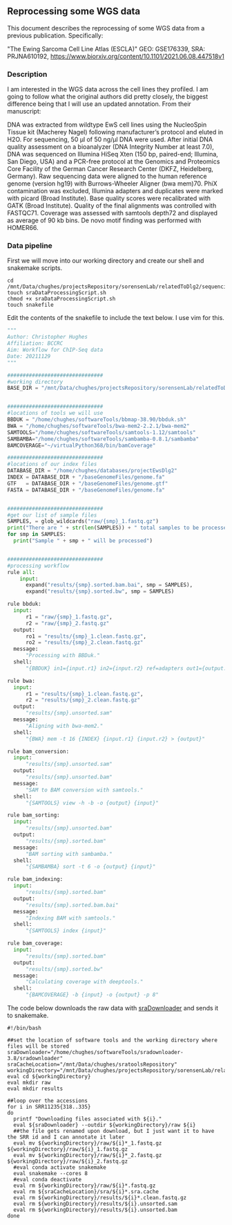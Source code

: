 ## Reprocessing some WGS data

This document describes the reprocessing of some WGS data from a previous publication. Specifically:

"The Ewing Sarcoma Cell Line Atlas (ESCLA)"
GEO: GSE176339, SRA: PRJNA610192, https://www.biorxiv.org/content/10.1101/2021.06.08.447518v1

### Description

I am interested in the WGS data across the cell lines they profiled. I am going to follow what the original authors did pretty closely, the biggest difference being that I will use an updated annotation. From their manuscript:

DNA was extracted from wildtype EwS cell lines using the NucleoSpin Tissue kit (Macherey Nagel) following manufacturer’s protocol and eluted in H2O. For sequencing, 50 µl of 50 ng/µl DNA were used. After initial DNA quality assessment on a bioanalyzer (DNA Integrity Number at least 7.0), DNA was sequenced on Illumina HiSeq Xten (150 bp, paired-end; Illumina, San Diego, USA) and a PCR-free protocol at the Genomics and Proteomics Core Facility of the German Cancer Research Center (DKFZ, Heidelberg, Germany). Raw sequencing data were aligned to the human reference genome (version hg19) with Burrows-Wheeler Aligner (bwa mem)70. PhiX contamination was excluded, Illumina adapters and duplicates were marked with picard (Broad Institute). Base quality scores were recalibrated with GATK (Broad Institute). Quality of the final alignments was controlled with FASTQC71. Coverage was assessed with samtools depth72 and displayed as average of 90 kb bins. De novo motif finding was performed with HOMER66.

### Data pipeline

First we will move into our working directory and create our shell and snakemake scripts.

```shell
cd /mnt/Data/chughes/projectsRepository/sorensenLab/relatedToDlg2/sequencing20211027_grunewaldEwsEncyclopedia
touch sraDataProcessingScript.sh
chmod +x sraDataProcessingScript.sh
touch snakefile
```

Edit the contents of the snakefile to include the text below. I use vim for this.

```python
"""
Author: Christopher Hughes
Affiliation: BCCRC
Aim: Workflow for ChIP-Seq data
Date: 20211129
"""

###############################
#working directory
BASE_DIR = "/mnt/Data/chughes/projectsRepository/sorensenLab/relatedToDlg2/sequencing20211129_grunewaldEwsAtlasWgs"


###############################
#locations of tools we will use
BBDUK = "/home/chughes/softwareTools/bbmap-38.90/bbduk.sh"
BWA = "/home/chughes/softwareTools/bwa-mem2-2.2.1/bwa-mem2"
SAMTOOLS="/home/chughes/softwareTools/samtools-1.12/samtools"
SAMBAMBA="/home/chughes/softwareTools/sambamba-0.8.1/sambamba"
BAMCOVERAGE="~/virtualPython368/bin/bamCoverage"

###############################
#locations of our index files
DATABASE_DIR = "/home/chughes/databases/projectEwsDlg2"
INDEX = DATABASE_DIR + "/baseGenomeFiles/genome.fa"
GTF   = DATABASE_DIR + "/baseGenomeFiles/genome.gtf"
FASTA = DATABASE_DIR + "/baseGenomeFiles/genome.fa"


###############################
#get our list of sample files
SAMPLES, = glob_wildcards("raw/{smp}_1.fastq.gz")
print("There are " + str(len(SAMPLES)) + " total samples to be processed.")
for smp in SAMPLES:
  print("Sample " + smp + " will be processed")


###############################
#processing workflow
rule all:
    input: 
      expand("results/{smp}.sorted.bam.bai", smp = SAMPLES),
      expand("results/{smp}.sorted.bw", smp = SAMPLES)

rule bbduk:
  input:
      r1 = "raw/{smp}_1.fastq.gz",
      r2 = "raw/{smp}_2.fastq.gz"
  output:
      ro1 = "results/{smp}_1.clean.fastq.gz",
      ro2 = "results/{smp}_2.clean.fastq.gz"
  message:
      "Processing with BBDuk."
  shell:
      "{BBDUK} in1={input.r1} in2={input.r2} ref=adapters out1={output.ro1} out2={output.ro2} ktrim=r k=23 mink=11 hdist=1 tpe tbo"

rule bwa:
  input:
      r1 = "results/{smp}_1.clean.fastq.gz",
      r2 = "results/{smp}_2.clean.fastq.gz"
  output:
      "results/{smp}.unsorted.sam"
  message:
      "Aligning with bwa-mem2."
  shell:
      "{BWA} mem -t 16 {INDEX} {input.r1} {input.r2} > {output}"

rule bam_conversion:
  input:
      "results/{smp}.unsorted.sam"
  output:
      "results/{smp}.unsorted.bam"
  message:
      "SAM to BAM conversion with samtools."
  shell:
      "{SAMTOOLS} view -h -b -o {output} {input}"

rule bam_sorting:
  input:
      "results/{smp}.unsorted.bam"
  output:
      "results/{smp}.sorted.bam"
  message:
      "BAM sorting with sambamba."
  shell:
      "{SAMBAMBA} sort -t 6 -o {output} {input}"

rule bam_indexing:
  input:
      "results/{smp}.sorted.bam"
  output:
      "results/{smp}.sorted.bam.bai"
  message:
      "Indexing BAM with samtools."
  shell:
      "{SAMTOOLS} index {input}"

rule bam_coverage:
  input:
      "results/{smp}.sorted.bam"
  output:
      "results/{smp}.sorted.bw"
  message:
      "Calculating coverage with deeptools."
  shell:
      "{BAMCOVERAGE} -b {input} -o {output} -p 8"
```

The code below downloads the raw data with [sraDownloader](https://github.com/s-andrews/sradownloader) and sends it to snakemake.

```shell
#!/bin/bash

##set the location of software tools and the working directory where files will be stored
sraDownloader="/home/chughes/softwareTools/sradownloader-3.8/sradownloader"
sraCacheLocation="/mnt/Data/chughes/sratoolsRepository"
workingDirectory="/mnt/Data/chughes/projectsRepository/sorensenLab/relatedToDlg2/sequencing20211129_grunewaldEwsAtlasWgs"
eval cd ${workingDirectory}
eval mkdir raw
eval mkdir results

##loop over the accessions
for i in SRR11235{318..335}
do
  printf "Downloading files associated with ${i}."
  eval ${sraDownloader} --outdir ${workingDirectory}/raw ${i}
  ##the file gets renamed upon download, but I just want it to have the SRR id and I can annotate it later
  eval mv ${workingDirectory}/raw/${i}*_1.fastq.gz ${workingDirectory}/raw/${i}_1.fastq.gz
  eval mv ${workingDirectory}/raw/${i}*_2.fastq.gz ${workingDirectory}/raw/${i}_2.fastq.gz
  #eval conda activate snakemake
  eval snakemake --cores 8
  #eval conda deactivate
  eval rm ${workingDirectory}/raw/${i}*.fastq.gz
  eval rm ${sraCacheLocation}/sra/${i}*.sra.cache
  eval rm ${workingDirectory}/results/${i}*.clean.fastq.gz
  eval rm ${workingDirectory}/results/${i}.unsorted.sam
  eval rm ${workingDirectory}/results/${i}.unsorted.bam
done
```